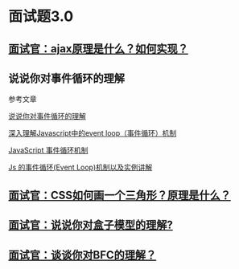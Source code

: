 # 面试题3.0

## [面试官：ajax原理是什么？如何实现？](https://vue3js.cn/interview/JavaScript/ajax.html)

## 说说你对事件循环的理解

参考文章

[说说你对事件循环的理解](https://vue3js.cn/interview/JavaScript/event_loop.html)

[深入理解Javascript中的event loop（事件循环）机制](https://blog.csdn.net/qq_44182284/article/details/121158680)

[JavaScript 事件循环机制](https://www.jianshu.com/p/83685aa74f9e)

[Js 的事件循环(Event Loop)机制以及实例讲解](https://cloud.tencent.com/developer/article/1731010)

## [面试官：CSS如何画一个三角形？原理是什么？](https://vue3js.cn/interview/css/triangle.html)

## [面试官：说说你对盒子模型的理解?](https://vue3js.cn/interview/css/box.html)

## [面试官：谈谈你对BFC的理解？](https://vue3js.cn/interview/css/BFC.html)

